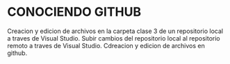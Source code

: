 # CONOCIENDO GITHUB
Creacion y edicion de archivos en la carpeta clase 3 de un repositorio local a traves de Visual Studio.
Subir cambios del repositorio local al repositorio remoto a traves de Visual Studio.
Cdreacion y edicion de archivos en github.
